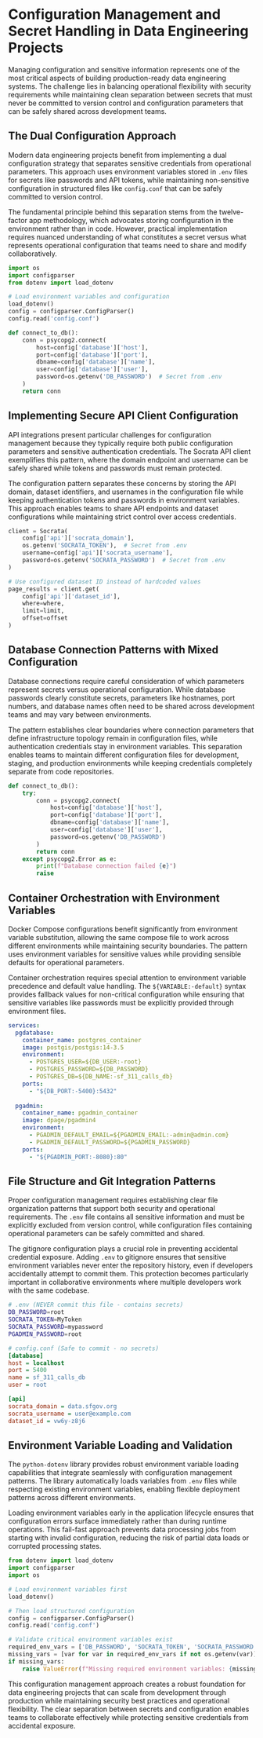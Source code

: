 # Configuration Management and Secret Handling in Data Engineering Projects

Managing configuration and sensitive information represents one of the most critical aspects of building production-ready data engineering systems. The challenge lies in balancing operational flexibility with security requirements while maintaining clean separation between secrets that must never be committed to version control and configuration parameters that can be safely shared across development teams.

## The Dual Configuration Approach

Modern data engineering projects benefit from implementing a dual configuration strategy that separates sensitive credentials from operational parameters. This approach uses environment variables stored in `.env` files for secrets like passwords and API tokens, while maintaining non-sensitive configuration in structured files like `config.conf` that can be safely committed to version control.

The fundamental principle behind this separation stems from the twelve-factor app methodology, which advocates storing configuration in the environment rather than in code. However, practical implementation requires nuanced understanding of what constitutes a secret versus what represents operational configuration that teams need to share and modify collaboratively.

```python
import os
import configparser
from dotenv import load_dotenv

# Load environment variables and configuration
load_dotenv()
config = configparser.ConfigParser()
config.read('config.conf')

def connect_to_db():
    conn = psycopg2.connect(
        host=config['database']['host'],
        port=config['database']['port'],
        dbname=config['database']['name'],
        user=config['database']['user'],
        password=os.getenv('DB_PASSWORD')  # Secret from .env
    )
    return conn
```

## Implementing Secure API Client Configuration

API integrations present particular challenges for configuration management because they typically require both public configuration parameters and sensitive authentication credentials. The Socrata API client exemplifies this pattern, where the domain endpoint and username can be safely shared while tokens and passwords must remain protected.

The configuration pattern separates these concerns by storing the API domain, dataset identifiers, and usernames in the configuration file while keeping authentication tokens and passwords in environment variables. This approach enables teams to share API endpoints and dataset configurations while maintaining strict control over access credentials.

```python
client = Socrata(
    config['api']['socrata_domain'],
    os.getenv('SOCRATA_TOKEN'),  # Secret from .env
    username=config['api']['socrata_username'],
    password=os.getenv('SOCRATA_PASSWORD')  # Secret from .env
)

# Use configured dataset ID instead of hardcoded values
page_results = client.get(
    config['api']['dataset_id'],
    where=where,
    limit=limit,
    offset=offset
)
```

## Database Connection Patterns with Mixed Configuration

Database connections require careful consideration of which parameters represent secrets versus operational configuration. While database passwords clearly constitute secrets, parameters like hostnames, port numbers, and database names often need to be shared across development teams and may vary between environments.

The pattern establishes clear boundaries where connection parameters that define infrastructure topology remain in configuration files, while authentication credentials stay in environment variables. This separation enables teams to maintain different configuration files for development, staging, and production environments while keeping credentials completely separate from code repositories.

```python
def connect_to_db():
    try:
        conn = psycopg2.connect(
            host=config['database']['host'],
            port=config['database']['port'],
            dbname=config['database']['name'],
            user=config['database']['user'],
            password=os.getenv('DB_PASSWORD')
        )
        return conn
    except psycopg2.Error as e:
        print(f"Database connection failed {e}")
        raise
```

## Container Orchestration with Environment Variables

Docker Compose configurations benefit significantly from environment variable substitution, allowing the same compose file to work across different environments while maintaining security boundaries. The pattern uses environment variables for sensitive values while providing sensible defaults for operational parameters.

Container orchestration requires special attention to environment variable precedence and default value handling. The `${VARIABLE:-default}` syntax provides fallback values for non-critical configuration while ensuring that sensitive variables like passwords must be explicitly provided through environment files.

```yaml
services:
  pgdatabase:
    container_name: postgres_container
    image: postgis/postgis:14-3.5
    environment:
      - POSTGRES_USER=${DB_USER:-root}
      - POSTGRES_PASSWORD=${DB_PASSWORD}
      - POSTGRES_DB=${DB_NAME:-sf_311_calls_db}
    ports:
      - "${DB_PORT:-5400}:5432"
  
  pgadmin:
    container_name: pgadmin_container
    image: dpage/pgadmin4
    environment:
      - PGADMIN_DEFAULT_EMAIL=${PGADMIN_EMAIL:-admin@admin.com}
      - PGADMIN_DEFAULT_PASSWORD=${PGADMIN_PASSWORD}
    ports:
      - "${PGADMIN_PORT:-8080}:80"
```

## File Structure and Git Integration Patterns

Proper configuration management requires establishing clear file organization patterns that support both security and operational requirements. The `.env` file contains all sensitive information and must be explicitly excluded from version control, while configuration files containing operational parameters can be safely committed and shared.

The gitignore configuration plays a crucial role in preventing accidental credential exposure. Adding `.env` to gitignore ensures that sensitive environment variables never enter the repository history, even if developers accidentally attempt to commit them. This protection becomes particularly important in collaborative environments where multiple developers work with the same codebase.

```bash
# .env (NEVER commit this file - contains secrets)
DB_PASSWORD=root
SOCRATA_TOKEN=MyToken
SOCRATA_PASSWORD=mypassword
PGADMIN_PASSWORD=root
```

```ini
# config.conf (Safe to commit - no secrets)
[database]
host = localhost
port = 5400
name = sf_311_calls_db
user = root

[api]
socrata_domain = data.sfgov.org
socrata_username = user@example.com
dataset_id = vw6y-z8j6
```

## Environment Variable Loading and Validation

The `python-dotenv` library provides robust environment variable loading capabilities that integrate seamlessly with configuration management patterns. The library automatically loads variables from `.env` files while respecting existing environment variables, enabling flexible deployment patterns across different environments.

Loading environment variables early in the application lifecycle ensures that configuration errors surface immediately rather than during runtime operations. This fail-fast approach prevents data processing jobs from starting with invalid configuration, reducing the risk of partial data loads or corrupted processing states.

```python
from dotenv import load_dotenv
import configparser
import os

# Load environment variables first
load_dotenv()

# Then load structured configuration
config = configparser.ConfigParser()
config.read('config.conf')

# Validate critical environment variables exist
required_env_vars = ['DB_PASSWORD', 'SOCRATA_TOKEN', 'SOCRATA_PASSWORD']
missing_vars = [var for var in required_env_vars if not os.getenv(var)]
if missing_vars:
    raise ValueError(f"Missing required environment variables: {missing_vars}")
```

This configuration management approach creates a robust foundation for data engineering projects that can scale from development through production while maintaining security best practices and operational flexibility. The clear separation between secrets and configuration enables teams to collaborate effectively while protecting sensitive credentials from accidental exposure.